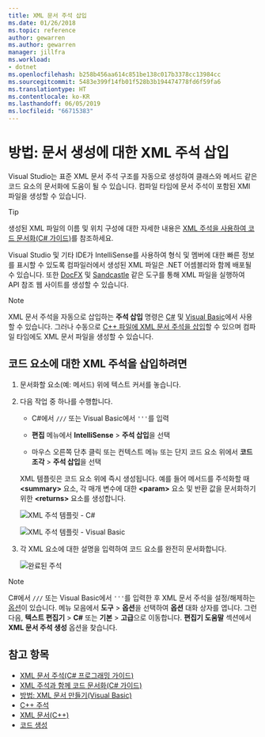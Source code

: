 ```yaml
---
title: XML 문서 주석 삽입
ms.date: 01/26/2018
ms.topic: reference
author: gewarren
ms.author: gewarren
manager: jillfra
ms.workload:
- dotnet
ms.openlocfilehash: b258b456aa614c851be138c017b3378cc13984cc
ms.sourcegitcommit: 5483e399f14fb01f528b3b194474778fd6f59fa6
ms.translationtype: HT
ms.contentlocale: ko-KR
ms.lasthandoff: 06/05/2019
ms.locfileid: "66715383"
---
```

# <a name="how-to-insert-xml-comments-for-documentation-generation"></a>방법: 문서 생성에 대한 XML 주석 삽입

Visual Studio는 표준 XML 문서 주석 구조를 자동으로 생성하여 클래스와 메서드 같은 코드 요소의 문서화에 도움이 될 수 있습니다. 컴파일 타임에 문서 주석이 포함된 XMl 파일을 생성할 수 있습니다.

> [!TIP]
> 생성된 XML 파일의 이름 및 위치 구성에 대한 자세한 내용은 [XML 주석을 사용하여 코드 문서화(C# 가이드)](/dotnet/csharp/codedoc)를 참조하세요.

Visual Studio 및 기타 IDE가 IntelliSense를 사용하여 형식 및 멤버에 대한 빠른 정보를 표시할 수 있도록 컴파일러에서 생성된 XML 파일은 .NET 어셈블리와 함께 배포될 수 있습니다. 또한 [DocFX](https://dotnet.github.io/docfx/) 및 [Sandcastle](https://www.microsoft.com/download/details.aspx?id=10526) 같은 도구를 통해 XML 파일을 실행하여 API 참조 웹 사이트를 생성할 수 있습니다.

> [!NOTE]
> XML 문서 주석을 자동으로 삽입하는 **주석 삽입** 명령은 [C#](/dotnet/csharp/programming-guide/xmldoc/xml-documentation-comments) 및 [Visual Basic](/dotnet/visual-basic/programming-guide/program-structure/how-to-create-xml-documentation)에서 사용할 수 있습니다. 그러나 수동으로 [C++ 파일에 XML 문서 주석을 삽입](/cpp/build/reference/xml-documentation-visual-cpp)할 수 있으며 컴파일 타임에도 XML 문서 파일을 생성할 수 있습니다.

## <a name="to-insert-xml-comments-for-a-code-element"></a>코드 요소에 대한 XML 주석을 삽입하려면

1. 문서화할 요소(예: 메서드) 위에 텍스트 커서를 놓습니다.

1. 다음 작업 중 하나를 수행합니다.

   - C#에서 `///` 또는 Visual Basic에서 `'''`를 입력

   - **편집** 메뉴에서 **IntelliSense** > **주석 삽입**을 선택

   - 마우스 오른쪽 단추 클릭 또는 컨텍스트 메뉴 또는 단지 코드 요소 위에서 **코드 조각** > **주석 삽입**을 선택

   XML 템플릿은 코드 요소 위에 즉시 생성됩니다. 예를 들어 메서드를 주석화할 때 **\<summary\>** 요소, 각 매개 변수에 대한 **\<param\>** 요소 및 반환 값을 문서화하기 위한 **\<returns\>** 요소를 생성합니다.

   ![XML 주석 템플릿 - C#](media/doc-preview-cs.png)

   ![XML 주석 템플릿 - Visual Basic](media/doc-preview-vb.png)

1. 각 XML 요소에 대한 설명을 입력하여 코드 요소를 완전히 문서화합니다.

   ![완료된 주석](media/doc-result-cs.png)

> [!NOTE]
> C#에서 `///` 또는 Visual Basic에서 `'''`를 입력한 후 XML 문서 주석을 설정/해제하는 [옵션](../../ide/reference/options-text-editor-csharp-advanced.md)이 있습니다. 메뉴 모음에서 **도구** > **옵션**을 선택하여 **옵션** 대화 상자를 엽니다. 그런 다음, **텍스트 편집기** > **C#** 또는 **기본** > **고급**으로 이동합니다. **편집기 도움말** 섹션에서 **XML 문서 주석 생성** 옵션을 찾습니다.

## <a name="see-also"></a>참고 항목

- [XML 문서 주석(C# 프로그래밍 가이드)](/dotnet/csharp/programming-guide/xmldoc/xml-documentation-comments)
- [XML 주석과 함께 코드 문서화(C# 가이드)](/dotnet/csharp/codedoc)
- [방법: XML 문서 만들기(Visual Basic)](/dotnet/visual-basic/programming-guide/program-structure/how-to-create-xml-documentation)
- [C++ 주석](/cpp/cpp/comments-cpp)
- [XML 문서(C++)](/cpp/build/reference/xml-documentation-visual-cpp)
- [코드 생성](../code-generation-in-visual-studio.md)